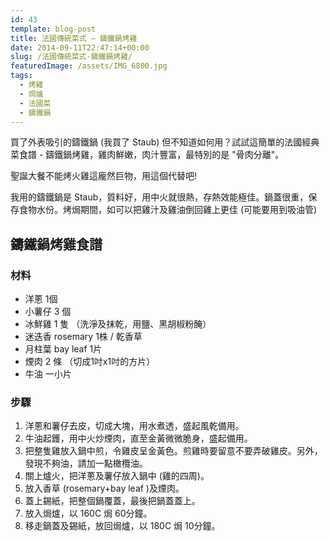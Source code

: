```yaml
---
id: 43
template: blog-post
title: 法國傳統菜式 – 鑄鐵鍋烤雞
date: 2014-09-11T22:47:14+00:00
slug: /法國傳統菜式-鑄鐵鍋烤雞/
featuredImage: /assets/IMG_6800.jpg
tags:
  - 烤雞
  - 焗爐
  - 法國菜
  - 鑄鐵鍋
---
```

買了外表吸引的鑄鐵鍋 (我買了 Staub) 但不知道如何用？試試這簡單的法國經典菜食譜 - 鑄鐵鍋烤雞，雞肉鮮嫩，肉汁豐富，最特別的是 "骨肉分離"。

聖誕大餐不能烤火雞這龐然巨物，用這個代替吧!

<!--more-->

我用的鑄鐵鍋是 Staub，質料好，用中火就很熱，存熱效能極佳。鍋蓋很重，保存食物水份。烤焗期間，如可以把雞汁及雞油倒回雞上更佳 (可能要用到吸油管)

## 鑄鐵鍋烤雞食譜

### 材料

* 洋蔥 1個
* 小薯仔 3 個
* 冰鮮雞 1 隻 （洗淨及抹乾，用鹽、黑胡椒粉醃）
* 迷迭香 rosemary 1株 / 乾香草
* 月柱葉 bay leaf 1片
* 煙肉 2 條 （切成1吋x1吋的方片）
* 牛油 一小片

### 步驟
1. 洋蔥和薯仔去皮，切成大塊，用水煮透，盛起風乾備用。
2. 牛油起鑊，用中火炒煙肉，直至金黃微微脆身，盛起備用。
3. 把整隻雞放入鍋中煎，令雞皮呈金黃色。煎雞時要留意不要弄破雞皮。另外，發現不夠油，請加一點橄欖油。
4. 關上爐火，把洋蔥及薯仔放入鍋中 (雞的四周)。
5. 放入香草 (rosemary+bay leaf )及煙肉。
6. 蓋上錫紙，把整個鍋覆蓋，最後把鍋蓋蓋上。
7. 放入焗爐，以 160C 焗 60分鐘。
8. 移走鍋蓋及錫紙，放回焗爐，以 180C 焗 10分鐘。

